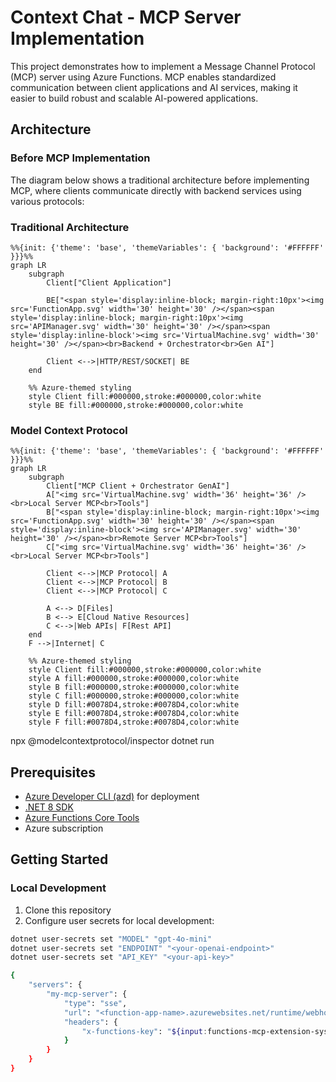 # Context Chat - MCP Server Implementation

This project demonstrates how to implement a Message Channel Protocol (MCP) server using Azure Functions. MCP enables standardized communication between client applications and AI services, making it easier to build robust and scalable AI-powered applications.

## Architecture

### Before MCP Implementation

The diagram below shows a traditional architecture before implementing MCP, where clients communicate directly with backend services using various protocols:

### Traditional Architecture
```mermaid
%%{init: {'theme': 'base', 'themeVariables': { 'background': '#FFFFFF' }}}%%
graph LR
    subgraph  
        Client["Client Application"]
        
        BE["<span style='display:inline-block; margin-right:10px'><img src='FunctionApp.svg' width='30' height='30' /></span><span style='display:inline-block; margin-right:10px'><img src='APIManager.svg' width='30' height='30' /></span><span style='display:inline-block'><img src='VirtualMachine.svg' width='30' height='30' /></span><br>Backend + Orchestrator<br>Gen AI"]
        
        Client <-->|HTTP/REST/SOCKET| BE
    end

    %% Azure-themed styling
    style Client fill:#000000,stroke:#000000,color:white
    style BE fill:#000000,stroke:#000000,color:white
```

### Model Context Protocol
```mermaid
%%{init: {'theme': 'base', 'themeVariables': { 'background': '#FFFFFF' }}}%%
graph LR
    subgraph  
        Client["MCP Client + Orchestrator GenAI"]
        A["<img src='VirtualMachine.svg' width='36' height='36' /><br>Local Server MCP<br>Tools"]
        B["<span style='display:inline-block; margin-right:10px'><img src='FunctionApp.svg' width='30' height='30' /></span><span style='display:inline-block'><img src='APIManager.svg' width='30' height='30' /></span><br>Remote Server MCP<br>Tools"]
        C["<img src='VirtualMachine.svg' width='36' height='36' /><br>Local Server MCP<br>Tools"]
        
        Client <-->|MCP Protocol| A
        Client <-->|MCP Protocol| B
        Client <-->|MCP Protocol| C
        
        A <--> D[Files]
        B <--> E[Cloud Native Resources]
        C <-->|Web APIs| F[Rest API]
    end
    F -->|Internet| C

    %% Azure-themed styling
    style Client fill:#000000,stroke:#000000,color:white
    style A fill:#000000,stroke:#000000,color:white
    style B fill:#000000,stroke:#000000,color:white
    style C fill:#000000,stroke:#000000,color:white
    style D fill:#0078D4,stroke:#0078D4,color:white
    style E fill:#0078D4,stroke:#0078D4,color:white
    style F fill:#0078D4,stroke:#0078D4,color:white
```
npx @modelcontextprotocol/inspector dotnet run

## Prerequisites

- [Azure Developer CLI (azd)](https://learn.microsoft.com/azure/developer/azure-developer-cli/install-azd) for deployment
- [.NET 8 SDK](https://dotnet.microsoft.com/download/dotnet/8.0)
- [Azure Functions Core Tools](https://learn.microsoft.com/azure/azure-functions/functions-run-local#install-the-azure-functions-core-tools)
- Azure subscription

## Getting Started

### Local Development

1. Clone this repository
2. Configure user secrets for local development:

```bash
dotnet user-secrets set "MODEL" "gpt-4o-mini"
dotnet user-secrets set "ENDPOINT" "<your-openai-endpoint>"
dotnet user-secrets set "API_KEY" "<your-api-key>"

{
    "servers": {
        "my-mcp-server": {
            "type": "sse",
            "url": "<function-app-name>.azurewebsites.net/runtime/webhooks/mcp/sse",
            "headers": {
                "x-functions-key": "${input:functions-mcp-extension-system-key}"
            }
        }
    }
}
```